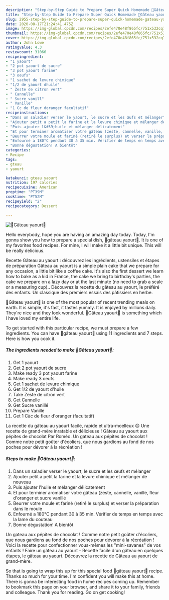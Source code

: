 ```yaml
---
description: "Step-by-Step Guide to Prepare Super Quick Homemade 🍰Gâteau yaourt🍰"
title: "Step-by-Step Guide to Prepare Super Quick Homemade 🍰Gâteau yaourt🍰"
slug: 2955-step-by-step-guide-to-prepare-super-quick-homemade-gateau-yaourt
date: 2020-08-17T21:24:41.475Z
image: https://img-global.cpcdn.com/recipes/2efe470e48f865fc/751x532cq70/🍰gateau-yaourt🍰-photo-principale-de-la-recette.jpg
thumbnail: https://img-global.cpcdn.com/recipes/2efe470e48f865fc/751x532cq70/🍰gateau-yaourt🍰-photo-principale-de-la-recette.jpg
cover: https://img-global.cpcdn.com/recipes/2efe470e48f865fc/751x532cq70/🍰gateau-yaourt🍰-photo-principale-de-la-recette.jpg
author: John Lowe
ratingvalue: 4.3
reviewcount: 31066
recipeingredient:
- "1 yaourt"
- "2 pot yaourt de sucre"
- "3 pot yaourt farine"
- "3 oeufs"
- "1 sachet de levure chimique"
- "1/2 de yaourt dhuile"
- " Zeste de citron vert"
- " Cannelle"
- " Sucre vanill"
- " Vanille"
- "1 Cc de fleur doranger facultatif"
recipeinstructions:
- "Dans un saladier verser le yaourt, le sucre et les œufs et mélanger"
- "Ajouter petit a petit la farine et la levure chimique et mélanger de nouveau"
- "Puis ajouter l&#39;huile et mélanger délicatement"
- "Et pour terminer aromatiser votre gâteau (zeste, cannelle, vanille, fleur d&#39;oranger et sucre vanillé"
- "Beurrer votre moule et fariné (retiré le surplus) et verser la préparation dans le moule"
- "Enfourné a 180°C pendant 30 à 35 min. Vérifier de temps en temps avec la lame du couteau"
- "Bonne dégustation! A bientôt"
categories:
- Recipe
tags:
- gteau
- yaourt

katakunci: gteau yaourt 
nutrition: 197 calories
recipecuisine: American
preptime: "PT39M"
cooktime: "PT52M"
recipeyield: "2"
recipecategory: Dessert

---
```



![🍰Gâteau yaourt🍰](https://img-global.cpcdn.com/recipes/2efe470e48f865fc/751x532cq70/🍰gateau-yaourt🍰-photo-principale-de-la-recette.jpg)

Hello everybody, hope you are having an amazing day today. Today, I'm gonna show you how to prepare a special dish, 🍰gâteau yaourt🍰. It is one of my favorites food recipes. For mine, I will make it a little bit unique. This will be really delicious.

Recette Gâteau au yaourt : découvrez les ingrédients, ustensiles et étapes de préparation Gâteau au yaourt is a simple plain cake that we prepare for any occasion, a little bit like a coffee cake. It&#39;s also the first dessert we learn how to bake as a kid in France, the cake we bring to birthday&#39;s parties, the cake we prepare on a lazy day or at the last minute (no need to grab a scale or a measuring cup).. Découvrez la recette du gâteau au yaourt, le préféré des enfants. Un classique des premiers essais des pâtissiers en herbe.

🍰Gâteau yaourt🍰 is one of the most popular of recent trending meals on earth. It is simple, it's fast, it tastes yummy. It is enjoyed by millions daily. They're nice and they look wonderful. 🍰Gâteau yaourt🍰 is something which I have loved my entire life.


To get started with this particular recipe, we must prepare a few ingredients. You can have 🍰gâteau yaourt🍰 using 11 ingredients and 7 steps. Here is how you cook it.

<!--inarticleads1-->

##### The ingredients needed to make 🍰Gâteau yaourt🍰:

1. Get 1 yaourt
1. Get 2 pot yaourt de sucre
1. Make ready 3 pot yaourt farine
1. Make ready 3 oeufs
1. Get 1 sachet de levure chimique
1. Get 1/2 de yaourt d&#39;huile
1. Take  Zeste de citron vert
1. Get  Cannelle
1. Get  Sucre vanillé
1. Prepare  Vanille
1. Get 1 Càc de fleur d&#39;oranger (facultatif)


La recette du gâteau au yaourt facile, rapide et ultra-moelleux 😊 Une recette de grand-mère inratable et délicieuse ! Gâteau au yaourt aux pépites de chocolat Par Roméo. Un gateau aux pépites de chocolat ! Comme notre petit goûter d&#39;écoliers, que nous gardions au fond de nos poches pour dévorer à la récréation ! 

<!--inarticleads2-->

##### Steps to make 🍰Gâteau yaourt🍰:

1. Dans un saladier verser le yaourt, le sucre et les œufs et mélanger
1. Ajouter petit a petit la farine et la levure chimique et mélanger de nouveau
1. Puis ajouter l&#39;huile et mélanger délicatement
1. Et pour terminer aromatiser votre gâteau (zeste, cannelle, vanille, fleur d&#39;oranger et sucre vanillé
1. Beurrer votre moule et fariné (retiré le surplus) et verser la préparation dans le moule
1. Enfourné a 180°C pendant 30 à 35 min. Vérifier de temps en temps avec la lame du couteau
1. Bonne dégustation! A bientôt


Un gateau aux pépites de chocolat ! Comme notre petit goûter d&#39;écoliers, que nous gardions au fond de nos poches pour dévorer à la récréation ! Voici la recette pour confectionner vous-mêmes les &#34;mini-savanes&#34; de vos enfants ! Faire un gâteau au yaourt - Recette facile d&#39;un gâteau en quelques étapes, le gâteau au yaourt. Découvrez la recette de Gâteau au yaourt de grand-mère. 

So that is going to wrap this up for this special food 🍰gâteau yaourt🍰 recipe. Thanks so much for your time. I'm confident you will make this at home. There is gonna be interesting food in home recipes coming up. Remember to bookmark this page on your browser, and share it to your family, friends and colleague. Thank you for reading. Go on get cooking!
